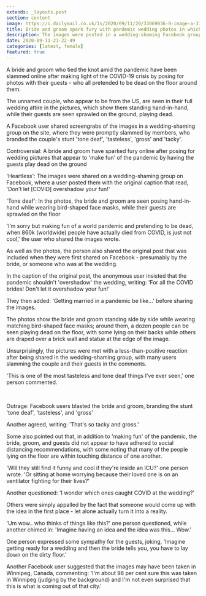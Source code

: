 ```yaml
---
extends: _layouts.post
section: content
image: https://i.dailymail.co.uk/1s/2020/09/11/20/33069036-0-image-a-37_1599853043447.jpg 
title: Bride and groom spark fury with pandemic wedding photos in which their guests pretend to be DEAD 
description: The images were posted in a wedding-shaming Facebook group, however the bride and groom have not been named. 
date: 2020-09-11-21-22-49 
categories: [latest, female] 
featured: true 
--- 
```

A bride and groom who tied the knot amid the pandemic have been slammed online after making light of the COVID-19 crisis by posing for photos with their guests - who all pretended to be dead on the floor around them. 

The unnamed couple, who appear to be from the US, are seen in their full wedding attire in the pictures, which show them standing hand-in-hand, while their guests are seen sprawled on the ground, playing dead. 

A Facebook user shared screengrabs of the images in a wedding-shaming group on the site, where they were promptly slammed by members, who branded the couple's stunt 'tone deaf', 'tasteless', 'gross' and 'tacky'. 

Controversial: A bride and groom have sparked fury online after posing for wedding pictures that appear to 'make fun' of the pandemic by having the guests play dead on the ground

'Heartless': The images were shared on a wedding-shaming group on Facebook, where a user posted them with the original caption that read, 'Don't let [COVID] overshadow your fun!'

'Tone deaf': In the photos, the bride and groom are seen posing hand-in-hand while wearing bird-shaped face masks, while their guests are sprawled on the floor 

'I’m sorry but making fun of a world pandemic and pretending to be dead, when 860k (worldwide) people have actually died from COVID, is just not cool,' the user who shared the images wrote. 

As well as the photos, the person also shared the original post that was included when they were first shared on Facebook - presumably by the bride, or someone who was at the wedding. 

In the caption of the original post, the anonymous user insisted that the pandemic shouldn't 'overshadow' the wedding, writing: 'For all the COVID brides! Don't let it overshadow your fun!' 

They then added: 'Getting married in a pandemic be like...' before sharing the images.  

The photos show the bride and groom standing side by side while wearing matching bird-shaped face masks; around them, a dozen people can be seen playing dead on the floor, with some lying on their backs while others are draped over a brick wall and statue at the edge of the image. 

Unsurprisingly, the pictures were met with a less-than-positive reaction after being shared in the wedding-shaming group, with many users slamming the couple and their guests in the comments. 

'This is one of the most tasteless and tone deaf things I've ever seen,' one person commented. 









 

Outrage: Facebook users blasted the bride and groom, branding the stunt 'tone deaf', 'tasteless', and 'gross'

Another agreed, writing: 'That's so tacky and gross.' 

Some also pointed out that, in addition to 'making fun' of the pandemic, the bride, groom, and guests did not appear to have adhered to social distancing recommendations, with some noting that many of the people lying on the floor are within touching distance of one another.  

'Will they still find it funny and cool if they're inside an ICU?' one person wrote. 'Or sitting at home worrying because their loved one is on an ventilator fighting for their lives?' 

Another questioned: 'I wonder which ones caught COVID at the wedding?' 

Others were simply appalled by the fact that someone would come up with the idea in the first place - let alone actually turn it into a reality. 

'Um wow.. who thinks of things like this?' one person questioned, while another chimed in: 'Imagine having an idea and the idea was this... Wow.' 

One person expressed some sympathy for the guests, joking, 'Imagine getting ready for a wedding and then the bride tells you, you have to lay down on the dirty floor.' 

Another Facebook user suggested that the images may have been taken in Winnipeg, Canada, commenting: 'I'm about 98 per cent sure this was taken in Winnipeg (judging by the background) and I'm not even surprised that this is what is coming out of that city.'  

